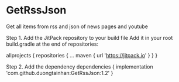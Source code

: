 # GetRssJson
Get all items from rss and json of news pages and youtube

Step 1. Add the JitPack repository to your build file
Add it in your root build.gradle at the end of repositories:

allprojects {
		repositories {
			...
			maven { url 'https://jitpack.io' }
		}
	}
  
Step 2. Add the dependency
dependencies {
	        implementation 'com.github.duongtainhan:GetRssJson:1.2'
	}

